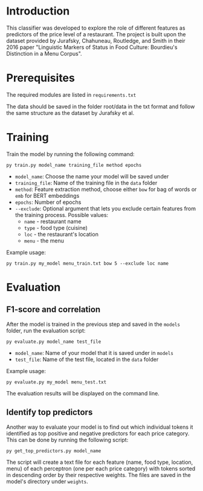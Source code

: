 # Introduction

This classifier was developed to explore the role of different features as predictors of the price level of a restaurant. The project is built upon the dataset provided by Jurafsky, Chahuneau, Routledge, and Smith in their 2016 paper "Linguistic Markers of Status in Food Culture: Bourdieu's Distinction in a Menu Corpus".

# Prerequisites

The required modules are listed in `requirements.txt`

The data should be saved in the folder root/data in the txt format and follow the same structure as the dataset by Jurafsky et al. 

# Training

Train the model by running the following command:

```
py train.py model_name training_file method epochs
```

- `model_name`: Choose the name your model will be saved under
- `training_file`: Name of the training file in the `data` folder
- `method`: Feature extraction method, choose either `bow` for bag of words or `emb` for BERT embeddings
- `epochs`: Number of epochs
- `--exclude`: Optional argument that lets you exclude certain features from the training process. Possible values:
  - `name` - restaurant name
  - `type` - food type (cuisine)
  - `loc` - the restaurant's location
  - `menu` - the menu

Example usage:

```
py train.py my_model menu_train.txt bow 5 --exclude loc name 
```

# Evaluation
## F1-score and correlation
After the model is trained in the previous step and saved in the `models` folder, run the evaluation script:

```
py evaluate.py model_name test_file
```

- `model_name`: Name of your model that it is saved under in `models`
- `test_file`: Name of the test file, located in the `data` folder

Example usage:

```
py evaluate.py my_model menu_test.txt
```

The evaluation results will be displayed on the command line.

## Identify top predictors
Another way to evaluate your model is to find out which individual tokens it identified as top positive and negative predictors for each price category. This can be done by running the following script:

```
py get_top_predictors.py model_name
```

The script will create a text file for each feature (name, food type, location, menu) of each perceptron (one per each price category) with tokens sorted in descending order by their respective weights. The files are saved in the model's directory under `weights`. 
